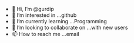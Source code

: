 - 👋 Hi, I’m @gurdip
- 👀 I’m interested in ...github
- 🌱 I’m currently learning ...Programming
- 💞️ I’m looking to collaborate on ...with new users
- 📫 How to reach me ...email

<!---
gurdipgurdip/gurdipgurdip is a ✨ special ✨ repository because its `README.md` (this file) appears on your GitHub profile.
You can click the Preview link to take a look at your changes.
--->

